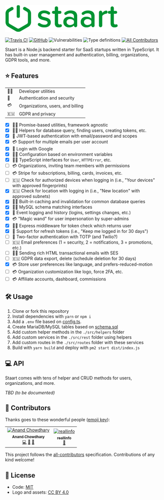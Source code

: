 ![Staart](https://raw.githubusercontent.com/AnandChowdhary/staart/master/assets/logo.png)

[![Travis CI](https://img.shields.io/travis/AnandChowdhary/staart.svg)](https://travis-ci.org/AnandChowdhary/staart)
[![GitHub](https://img.shields.io/github/license/anandchowdhary/staart.svg)](https://github.com/AnandChowdhary/staart/blob/master/LICENSE)
![Vulnerabilities](https://img.shields.io/snyk/vulnerabilities/github/AnandChowdhary/staart.svg)
![Type definitions](https://img.shields.io/badge/types-TypeScript-blue.svg)
[![All Contributors](https://img.shields.io/badge/all_contributors-2-orange.svg)](#contributors)

Staart is a Node.js backend starter for SaaS startups written in TypeScript. It has built-in user management and authentication, billing, organizations, GDPR tools, and more.

## ⭐ Features

|  | |
| ----- | --- |
| 👩‍💻 | Developer utilities |
| 🔐 | Authentication and security |
| 💳 | Organizations, users, and billing |
| 🇪🇺 | GDPR and privacy |

- [x] 👩‍💻 Promise-based utilities, framework agnostic
- [x] 👩‍💻 Helpers for database query, finding users, creating tokens, etc.
- [x] 🔐 JWT-based authentication with email/password and scopes
- [x] 💳 Support for multiple emails per user account
- [x] 🔐 Login with Google
- [x] 👩‍💻 Configuration based on environment variables
- [x] 👩‍💻 TypeScript interfaces for `User`, `HTTPError`, etc.
- [ ] 💳 Organizations, inviting team members with permissions
- [ ] 💳 Stripe for subscriptions, billing, cards, invoices, etc.
- [ ] 🇪🇺 Check for authorized devices when logging in (i.e., "Your devices" with approved fingerprints)
- [x] 🇪🇺 Check for location with logging in (i.e., "New location" with approved subnets)
- [x] 👩‍💻 Built-in caching and invalidation for common database queries
- [x] 👩‍💻 MySQL schema matching interfaces
- [x] 🔐 Event logging and history (logins, settings changes, etc.)
- [x] 💳 "Magic wand" for user impersonation by super-admins
- [x] 👩‍💻 Express middleware for token check which returns user
- [x] 🔐 Support for refresh tokens (i.e., "Keep me logged in for 30 days")
- [ ] 🔐 Two-factor authentication with TOTP (and Twilio?)
- [ ] 🇪🇺 Email preferences (1 = security, 2 = notifications, 3 = promotions, etc.)
- [ ] 👩‍💻 Sending rich HTML transactional emails with SES
- [ ] 🇪🇺 GDPR data export, delete (schedule deletion for 30 days)
- [x] 💳 Store user preferences like language, and prefers-reduced-motion
- [ ] 💳 Organization customization like logo, force 2FA, etc.
- [ ] 💳 Affiliate accounts, dashboard, commissions

## 🛠 Usage

1. Clone or fork this repository
1. Install dependencies with `yarn` or `npm i`
1. Add a `.env` file based on [config.ts](https://github.com/AnandChowdhary/staart/blob/master/src/config.ts).
1. Create MariaDB/MySQL tables based on [schema.sql](https://github.com/AnandChowdhary/staart/blob/master/schema.sql)
1. Add custom helper methods in the `./src/helpers` folder
1. Add custom services in the `./src/rest` folder using helpers
1. Add custom routes in the `./src/routes` folder with these services
1. Build with `yarn build` and deploy with `pm2 start dist/index.js`

## 💻 API

Staart comes with tens of helper and CRUD methods for users, organizations, and more.

*TBD (to be documented)*

## 👥 Contributors

Thanks goes to these wonderful people ([emoji key](https://allcontributors.org/docs/en/emoji-key)):

<!-- ALL-CONTRIBUTORS-LIST:START - Do not remove or modify this section -->
<!-- prettier-ignore -->
<table><tr><td align="center"><a href="https://anandchowdhary.com/?utm_source=github&utm_campaign=about-link"><img src="https://avatars3.githubusercontent.com/u/2841780?v=4" width="100px;" alt="Anand Chowdhary"/><br /><sub><b>Anand Chowdhary</b></sub></a><br /><a href="https://github.com/AnandChowdhary/staart/commits?author=AnandChowdhary" title="Code">💻</a> <a href="https://github.com/AnandChowdhary/staart/commits?author=AnandChowdhary" title="Documentation">📖</a> <a href="#design-AnandChowdhary" title="Design">🎨</a></td><td align="center"><a href="http://komiserback@gmail.com"><img src="https://avatars3.githubusercontent.com/u/36298335?v=4" width="100px;" alt="reallinfo"/><br /><sub><b>reallinfo</b></sub></a><br /><a href="#design-reallinfo" title="Design">🎨</a></td></tr></table>

<!-- ALL-CONTRIBUTORS-LIST:END -->

This project follows the [all-contributors](https://github.com/all-contributors/all-contributors) specification. Contributions of any kind welcome!

## 📄 License

- Code: [MIT](https://github.com/AnandChowdhary/staart/blob/master/LICENSE)
- Logo and assets: [CC BY 4.0](https://creativecommons.org/licenses/by/4.0/)
